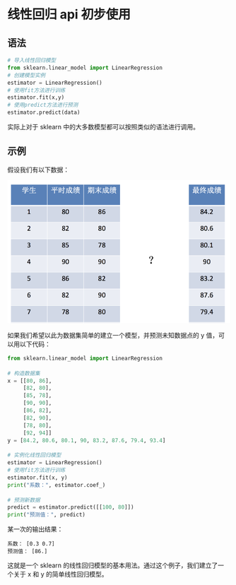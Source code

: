 # 线性回归 api 初步使用

## 语法

```python
# 导入线性回归模型
from sklearn.linear_model import LinearRegression
# 创建模型实例
estimator = LinearRegression()
# 使用fit方法进行训练
estimator.fit(x,y)
# 使用predict方法进行预测
estimator.predict(data)
```

实际上对于 sklearn 中的大多数模型都可以按照类似的语法进行调用。

## 示例

假设我们有以下数据：

![data](../images/linear/线性回归api使用举例.png)

如果我们希望以此为数据集简单的建立一个模型，并预测未知数据点的 y 值，可以用以下代码：

```python
from sklearn.linear_model import LinearRegression

# 构造数据集
x = [[80, 86],
     [82, 80],
     [85, 78],
     [90, 90],
     [86, 82],
     [82, 90],
     [78, 80],
     [92, 94]]
y = [84.2, 80.6, 80.1, 90, 83.2, 87.6, 79.4, 93.4]

# 实例化线性回归模型
estimator = LinearRegression()
# 使用fit方法进行训练
estimator.fit(x, y)
print("系数：", estimator.coef_)

# 预测新数据
predict = estimator.predict([[100, 80]])
print("预测值：", predict)
```

某一次的输出结果：

```shell
系数： [0.3 0.7]
预测值： [86.]
```

这就是一个 sklearn 的线性回归模型的基本用法。通过这个例子，我们建立了一个关于 x 和 y 的简单线性回归模型。
